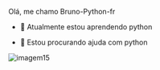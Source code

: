 Olá, me chamo Bruno-Python-fr

- 🌱 Atualmente estou aprendendo python

 - 🤔 Estou procurando ajuda com python





  ![imagem15](https://github.com/user-attachments/assets/39c6a27b-2509-4b14-80c3-937fdb3eb3fc)


